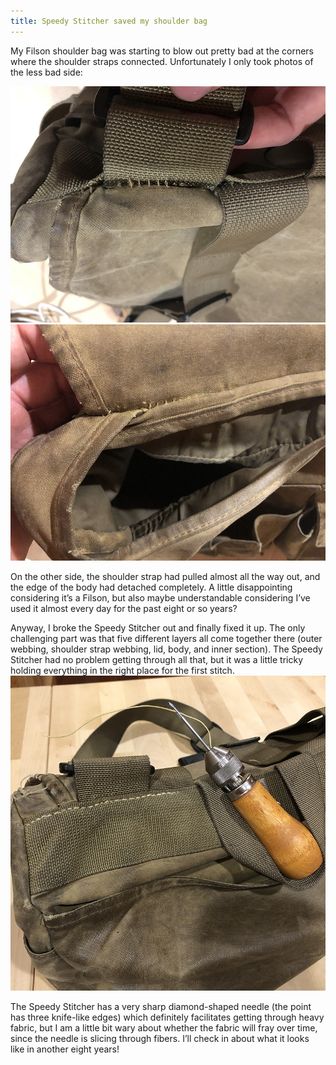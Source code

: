 ```yaml
---
title: Speedy Stitcher saved my shoulder bag
---
```

My Filson shoulder bag was starting to blow out pretty bad at the corners where the shoulder straps connected. Unfortunately I only took photos of the less bad side:

![](default/IMG_3368.jpeg?cropResize=800,800)
![](default/IMG_3369.jpeg?cropResize=800,800)

On the other side, the shoulder strap had pulled almost all the way out, and the edge of the body had detached completely. A little disappointing considering it’s a Filson, but also maybe understandable considering I’ve used it almost every day for the past eight or so years?

Anyway, I broke the Speedy Stitcher out and finally fixed it up.  The only challenging part was that five different layers all come together there (outer webbing, shoulder strap webbing, lid, body, and inner section). The Speedy Stitcher had no problem getting through all that, but it was a little tricky holding everything in the right place for the first stitch.
![](default/IMG_3367.jpeg?cropResize=800,800)

The Speedy Stitcher has a very sharp diamond-shaped needle (the point has three knife-like edges) which definitely facilitates getting through heavy fabric, but I am a little bit wary about whether the fabric will fray over time, since the needle is slicing through fibers. I’ll check in about what it looks like in another eight years!
